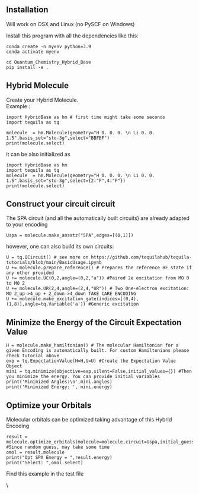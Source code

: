 ## Installation
Will work on OSX and Linux (no PySCF on Windows)

Install this program with all the dependencies like this:

```
conda create -n myenv python=3.9
conda activate myenv

cd Quantum_Chemistry_Hybrid_Base
pip install -e .
```

## Hybrid Molecule
Create your Hybrid Molecule. \
Example :

```
import HybridBase as hm # first time might take some seconds
import tequila as tq

molecule  = hm.Molecule(geometry="H 0. 0. 0. \n Li 0. 0. 1.5",basis_set="sto-3g",select="BBFBF")
print(molecule.select)
```

it can be also initialized as

```
import HybridBase as hm
import tequila as tq
molecule  = hm.Molecule(geometry="H 0. 0. 0. \n Li 0. 0. 1.5",basis_set="sto-3g",select={2:"F",4:"F"})
print(molecule.select)
```

## Construct your circuit circuit
The SPA circuit (and all the automatically built circuits) are already adapted to your encoding

```
Uspa = molecule.make_ansatz("SPA",edges=[(0,1)])
```
however, one can also  build its own circuits:

```
U = tq.QCircuit() # see more on https://github.com/tequilahub/tequila-tutorials/blob/main/BasicUsage.ipynb
U += molecule.prepare_reference() # Prepares the reference HF state if any other provided
U += molecule.UC(0,2,angle=(0,2,"a")) #Paired 2e excitation from MO 0 to MO 2
U += molecule.UR(2,4,angle=(2,4,"UR")) # Two One-electron excitation: MO 2_up->4_up + 2_down->4_down TAKE CARE ENCODING
U += molecule.make_excitation_gate(indices=[(0,4),(1,8)],angle=tq.Variable('a')) #Generic excitation

```
## Minimize the Energy of the Circuit Expectation Value

```
H = molecule.make_hamiltonian() # The molecular Hamiltonian for a given Encoding is automatically built. For custom Hamiltonians please check tutorial above
exp = tq.ExpectationValue(H=H,U=U) #Create the Expectation Value Object
mini = tq.minimize(objective=exp,silent=False,initial_values={}) #Then you minimize the energy. You can provide initial variables
print('Minimized Angles:\n',mini.angles)
print('Minimized Energy: ', mini.energy)
```

## Optimize your Orbitals
Molecular orbitals can be optimized taking advantage of this Hybrid Encoding

```
result = molecule.optimize_orbitals(molecule=molecule,circuit=Uspa,initial_guess='random') #Since random guess, may take some time
omol = result.molecule
print("Opt SPA Energy = ",result.energy)
print("Select: ",omol.select)
```


Find this example in the test file

\
